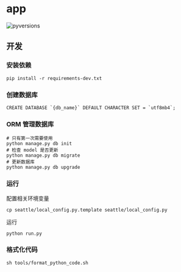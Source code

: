 # app

![pyversions](https://img.shields.io/badge/python%20-3.6%2B-blue.svg)

## 开发

### 安装依赖

```shell
pip install -r requirements-dev.txt
```

### 创建数据库

```mysql
CREATE DATABASE `{db_name}` DEFAULT CHARACTER SET = `utf8mb4`;
```

### ORM 管理数据库

```shell
# 只有第一次需要使用
python manage.py db init
# 检查 model 是否更新
python manage.py db migrate
# 更新数据库
python manage.py db upgrade
```

### 运行

配置相关环境变量

```shell
cp seattle/local_config.py.template seattle/local_config.py
```

运行

```shell
python run.py
```

### 格式化代码

```shell
sh tools/format_python_code.sh
```
